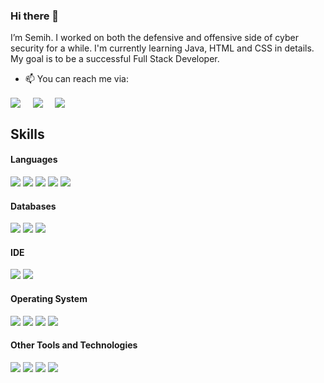 ### Hi there 👋

I’m Semih. I worked on both the defensive and offensive side of cyber security for a while. I'm currently learning Java, HTML and CSS in details. My goal is to be a successful Full Stack Developer. 

- 📫 You can reach me via:

<p align="left">
<a href="https://www.linkedin.com/in/semihaybatan" target="blank"><img align="center" src="https://img.shields.io/badge/Semih Aybatan-0077B5?style=for-the-badge&logo=linkedin&logoColor=white" /></a> &nbsp;&nbsp;&nbsp;  <a href="mailto:semihaybatan@gmail.com" target="blank"><img align="center" src="https://img.shields.io/badge/semihaybatan@gmail.com-D14836?style=for-the-badge&logo=gmail&logoColor=white" /></a>    &nbsp;&nbsp;&nbsp;       <a href="https://www.github.com/saybatan" target="blank"><img align="center" src="https://img.shields.io/badge/Semih-100000?style=for-the-badge&logo=github&logoColor=white" /></a>
</p>

## Skills  

<h4> Languages </h4>
<span> 
  <img src="https://img.shields.io/badge/HTML5-E34F26?style=for-the-badge&logo=html5&logoColor=white">
  <img src="https://img.shields.io/badge/CSS3-1572B6?style=for-the-badge&logo=css3&logoColor=white">
  <img src="https://img.shields.io/badge/Java-ED8B00?style=for-the-badge&logo=java&logoColor=white">
  <img src="https://img.shields.io/badge/Python-377D71?style=for-the-badge&logo=python&logoColor=white">
  <img src="https://img.shields.io/badge/Angular-377D71?style=for-the-badge&logo=python&logoColor=white">
</span>

<h4> Databases </h4>
<span>
  <img src="https://img.shields.io/badge/MySQL-00000F?style=for-the-badge&logo=mysql&logoColor=white">
  <img src="https://img.shields.io/badge/SQLite-07405E?style=for-the-badge&logo=sqlite&logoColor=white">
  <img src="https://img.shields.io/badge/Microsoft_SQL_Server-CC2927?style=for-the-badge&amp;logo=microsoft-sql-server&amp;logoColor=white">
</span>

<h4> IDE </h4>
<span>
<img src="https://img.shields.io/badge/sublime_text-%23575757.svg?&style=for-the-badge&logo=sublime-text&logoColor=important">
<img src="https://img.shields.io/badge/Visual_Studio_Code-0078D4?style=for-the-badge&logo=visual%20studio%20code&logoColor=white">

<h4> Operating System </h4>
<span>
  <img src="https://img.shields.io/badge/Linux-FCC624?style=for-the-badge&logo=linux&logoColor=black">
  <img src="https://img.shields.io/badge/Ubuntu-E95420?style=for-the-badge&logo=ubuntu&logoColor=white">
  <img src="https://img.shields.io/badge/Windows-0078D6?style=for-the-badge&logo=windows&logoColor=white">
  <img src="https://img.shields.io/badge/Android-3DDC84?style=for-the-badge&logo=android&logoColor=white">
</span>

<h4> Other Tools and Technologies </h4>
<span>
  <img src="https://img.shields.io/badge/Git-F05032?style=for-the-badge&logo=git&logoColor=white">
  <img src="https://img.shields.io/badge/Postman-FF6C37?style=for-the-badge&logo=Postman&logoColor=white">
  <img src="https://img.shields.io/badge/Xampp-F37623?style=for-the-badge&logo=xampp&logoColor=white">
  <img src="https://img.shields.io/badge/Markdown-000000?style=for-the-badge&logo=markdown&logoColor=white">
</span>

